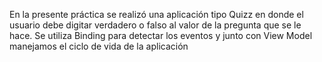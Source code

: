 En la presente práctica se realizó una aplicación tipo Quizz en donde el usuario debe digitar verdadero o falso al valor de la pregunta que se le hace.
Se utiliza Binding para detectar los eventos y junto con View Model manejamos el ciclo de vida de la aplicación
